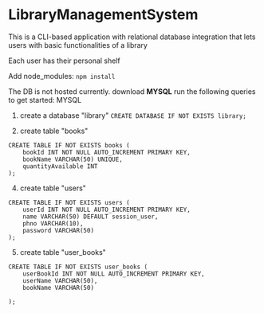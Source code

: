 # LibraryManagementSystem
This is a CLI-based application with relational database integration that lets users with basic functionalities of a library

Each user has their personal shelf


Add node_modules: `npm install`

The DB is not hosted currently.
download **MYSQL**
run the following queries to get started:
MYSQL
1. create a database "library"
`CREATE DATABASE IF NOT EXISTS library;`

3. create table "books"
```
CREATE TABLE IF NOT EXISTS books (
    bookId INT NOT NULL AUTO_INCREMENT PRIMARY KEY,
    bookName VARCHAR(50) UNIQUE,
    quantityAvailable INT
);
```

4. create table "users"
```
CREATE TABLE IF NOT EXISTS users (
    userId INT NOT NULL AUTO_INCREMENT PRIMARY KEY,
    name VARCHAR(50) DEFAULT session_user,
    phno VARCHAR(10),
    password VARCHAR(50)
);
```

5. create table "user_books"
```
CREATE TABLE IF NOT EXISTS user_books (
    userBookId INT NOT NULL AUTO_INCREMENT PRIMARY KEY,
    userName VARCHAR(50),
    bookName VARCHAR(50)

);
```
